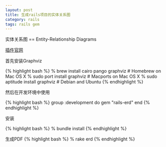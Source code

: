 ```yaml
---
layout: post
title: 生成rails项目的实体关系图
category: rails
tags: rails gem
---
```


实体关系图 == Entity-Relationship Diagrams 

[插件官网](http://rails-erd.rubyforge.org/)

首先安装Graphviz

{% highlight bash %}
% brew install cairo pango graphviz    # Homebrew on Mac OS X
% sudo port install graphviz           # Macports on Mac OS X
% sudo aptitude install graphviz       # Debian and Ubuntu
{% endhighlight %}

然后在开发环境中使用

{% highlight bash %}
group :development do
  gem "rails-erd"
end
{% endhighlight %}

安装

{% highlight bash %}
% bundle install
{% endhighlight %}

生成PDF
{% highlight bash %}
% rake erd
{% endhighlight %}